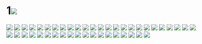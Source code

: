 # 1![](../img/48/00000001.jpg)
![](../img/48/00000002.jpg)
![](../img/48/00000003.jpg)
![](../img/48/00000004.jpg)
![](../img/48/00000005.jpg)
![](../img/48/00000006.jpg)
![](../img/48/00000007.jpg)
![](../img/48/00000008.jpg)
![](../img/48/00000009.jpg)
![](../img/48/00000010.jpg)
![](../img/48/00000011.jpg)
![](../img/48/00000012.jpg)
![](../img/48/00000013.jpg)
![](../img/48/00000014.jpg)
![](../img/48/00000015.jpg)
![](../img/48/00000016.jpg)
![](../img/48/00000017.jpg)
![](../img/48/00000018.jpg)
![](../img/48/00000019.jpg)
![](../img/48/00000020.jpg)
![](../img/48/00000021.jpg)
![](../img/48/00000022.jpg)
![](../img/48/00000023.jpg)
![](../img/48/00000024.jpg)
![](../img/48/00000025.jpg)
![](../img/48/00000026.jpg)
![](../img/48/00000027.jpg)
![](../img/48/00000028.jpg)
![](../img/48/00000029.jpg)
![](../img/48/00000030.jpg)
![](../img/48/00000031.jpg)
![](../img/48/00000032.jpg)
![](../img/48/00000033.jpg)
![](../img/48/00000034.jpg)
![](../img/48/00000035.jpg)
![](../img/48/00000036.jpg)
![](../img/48/00000037.jpg)
![](../img/48/00000038.jpg)
![](../img/48/00000039.jpg)
![](../img/48/00000040.jpg)
![](../img/48/00000041.jpg)
![](../img/48/00000042.jpg)
![](../img/48/00000043.jpg)
![](../img/48/00000044.jpg)
![](../img/48/00000045.jpg)
